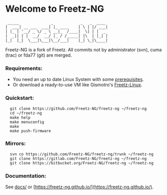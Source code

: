 # Welcome to Freetz-NG

```
 _____              _            _   _  ____
|  ___| __ ___  ___| |_ ____    | \ | |/ ___|
| |_ | '__/ _ \/ _ \ __|_  /____|  \| | |  _
|  _|| | |  __/  __/ |_ / /_____| |\  | |_| |
|_|  |_|  \___|\___|\__/___|    |_| \_|\____|

```

Freetz-NG is a fork of Freetz.
All commits not by administrator (svn),
cuma (trac) or fda77 (git) are merged.

### Requirements:
 * You need an up to date Linux System with some [prerequisites](docs/wiki/10_Beginner/install.de.md#installation-der-ben%C3%B6tigten-pakete-ubuntu).
 * Or download a ready-to-use VM like Gismotro's [Freetz-Linux](https://freetz.digital-eliteboard.com/?dir=Teamserver/Freetz/Freetz-VM/VirtualBox/).

### Quickstart:
```
  git clone https://github.com/Freetz-NG/freetz-ng ~/freetz-ng
  cd ~/freetz-ng
  make help
  make menuconfig
  make
  make push-firmware
```

### Mirrors:
```
  svn co https://github.com/Freetz-NG/freetz-ng/trunk ~/freetz-ng
  git clone https://gitlab.com/Freetz-NG/freetz-ng ~/freetz-ng
  git clone https://bitbucket.org/Freetz-NG/freetz-ng ~/freetz-ng
```
### Documentation:
See [docs/](docs/README.md) or [https://freetz-ng.github.io/](https://freetz-ng.github.io/).

